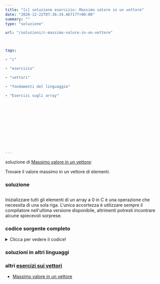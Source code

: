 ```yaml
---
title: "[c] soluzione esercizio: Massimo valore in un vettore"
date: "2020-12-22T07:36:34.467177+00:00"
summary: ""
type: "soluzione"

url: "/soluzioni/c-massimo-valore-in-un-vettore"



tags: 

- "c"

- "esercizio"

- "vettori"

- "fondamenti del linguaggio"

- "Esercizi sugli array"












---
```



soluzione di [Massimo valore in un vettore](/esercizi/trovare-il-massimo-di-un-vettore):


Trovare il valore massimo in un vettore di elementi.

### soluzione



## 

Inizializzare tutti gli elementi di un array a 0 in C è una operazione che necessita di una sola riga. L'unica accortezza è utilizzare sempre il compilatore nell'ultima versione disponibile, altrimenti potresti incontrare alcune spiecevoli sorprese. 

### codice sorgente completo
<details>
<summary>Clicca per vedere il codice!</summary>

```cpp

int main() {
  int pippo[3] = {0};
}
```

</details>



### soluzioni in altri linguaggi







### altri [esercizi sui vettori](/category/esercizi-sui-vettori)

* [Massimo valore in un vettore](/esercizi/trovare-il-massimo-di-un-vettore)




